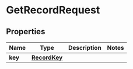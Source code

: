 

# GetRecordRequest

## Properties

Name | Type | Description | Notes
------------ | ------------- | ------------- | -------------
**key** | [**RecordKey**](RecordKey.md) |  | 



